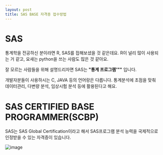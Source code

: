 ```yaml
---
layout: post
title: SAS BASE 자격증 접수방법
---
```


# SAS

통계학을 전공하신 분이라면 R, SAS를 접해보셨을 것 같은데요. 
R이 널리 많이 사용되는 거 같고, 요새는 python을 쓰는 사람도 많은 것 같아요.

잘 모르는 사람들을 위해 설명드리자면
SAS는 **"통계 프로그램'""** 입니다.  

개발자분들이 사용하시는 C, JAVA 등의 언어랑은 다릅니다.
통계분석에 초점을 맞춰 데이터관리, 다변량 분석, 임상시험 분석 등에 활용된다고 해요.

# SAS CERTIFIED BASE PROGRAMMER(SCBP)

SAS는 SAS Global Certification이라고 해서 SAS프로그램 분석 능력을 국제적으로 인정받을 수 있는 자격증이 있습니다.


![image](https://user-images.githubusercontent.com/109268195/208410012-d14e724b-d1fd-4254-b5fe-dba2bbf6469e.png)
